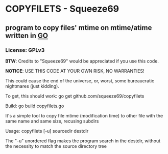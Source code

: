# COPYFILETS - Squeeze69

## program to copy files' mtime on mtime/atime written in [GO](https://golang.org)

### License: GPLv3

**BTW**: Credits to "Squeeze69" would be appreciated if you use this code.

**NOTICE**: USE THIS CODE AT YOUR OWN RISK, NO WARRANTIES!

This could cause the end of the universe, or, worst, some bureaucratic nightmares (just kidding).

To get, this should work: go get github.com/squeeze69/copyfilets

Build: go build copyfilets.go

It's a simple tool to copy file mtime (modification time) to other file with the same name and same size, recusing subdirs

Usage: copyfilets [-u] sourcedir destdir

The "-u" unordered flag makes the program search in the destdir, without the necessity to match the source directory tree
